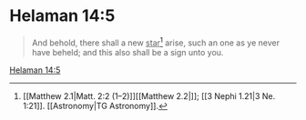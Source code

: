 # Helaman 14:5

> And behold, there shall a new <u>star</u>[^a] arise, such an one as ye never have beheld; and this also shall be a sign unto you.

[Helaman 14:5](https://www.churchofjesuschrist.org/study/scriptures/bofm/hel/14?lang=eng&id=p5#p5)


[^a]: [[Matthew 2.1|Matt. 2:2 (1–2)]][[Matthew 2.2|]]; [[3 Nephi 1.21|3 Ne. 1:21]]. [[Astronomy|TG Astronomy]].  
